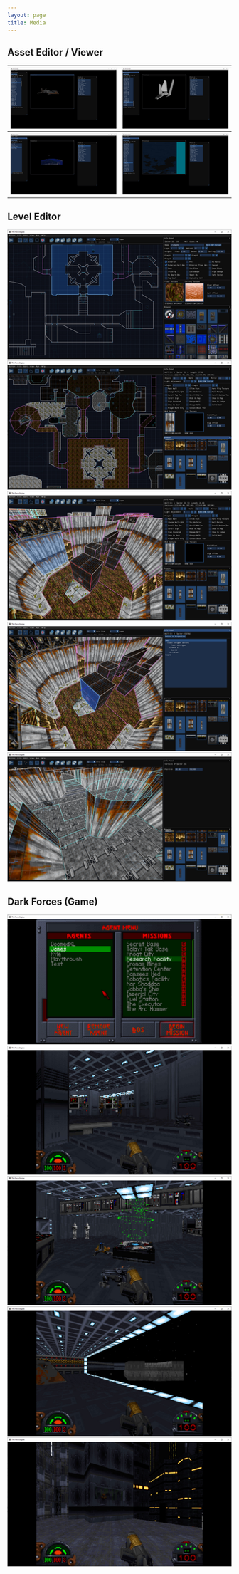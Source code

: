 ```yaml
---
layout: page
title: Media
---
```


## Asset Editor / Viewer
<table style="width:100%">
  <tr>
    <th><a href="screenshots/Asset1.jpg" class="inline"><img src="screenshots/Asset1.jpg" alt="Asset1" class="inline"/></a></th>
    <th><a href="screenshots/Asset2.jpg" class="inline"><img src="screenshots/Asset2.jpg" alt="Asset2" class="inline"/></a></th>
  </tr>
  <tr>
    <th><a href="screenshots/Asset3.jpg" class="inline"><img src="screenshots/Asset3.jpg" alt="Asset3" class="inline"/></a></th>
    <th><a href="screenshots/Asset4.jpg" class="inline"><img src="screenshots/Asset4.jpg" alt="Asset4" class="inline"/></a></th>
  </tr>
</table>

## Level Editor
![LevelEditor1](screenshots/LevelEditor1.jpg) ![LevelEditor2](screenshots/LevelEditor2.jpg)
![LevelEditor3](screenshots/LevelEditor3.jpg) ![LevelEditor4](screenshots/LevelEditor4.jpg)
![LevelEditor5](screenshots/LevelEditor5.jpg)

## Dark Forces (Game)
![DarkForces1](screenshots/DarkForces1.jpg) ![DarkForces2](screenshots/DarkForces2.jpg)
![DarkForces3](screenshots/DarkForces3.jpg) ![DarkForces4](screenshots/DarkForces4.jpg)
![DarkForces5](screenshots/DarkForces5.jpg)

